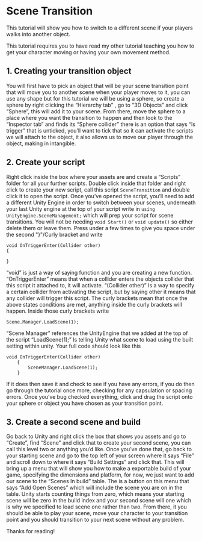 # Scene Transition

This tutorial will show you how to switch to a different scene if your players walks into another object.

This tutorial requires you to have read my other tutorial teaching you how to get your character moving or having your own movement method.

## 1. Creating your transition object

You will first have to pick an object that will be your scene transition point that will move you to another scene when your player moves to it, you can use any shape but for this tutorial we will be using a sphere, so create a sphere by right clicking the “Hierarchy tab” , go to “3D Objects” and click “Sphere”, this will add it to your scene.
From there, move the sphere to a place where you want the transition to happen and then look to the “Inspector tab” and finds its “Sphere collider” there is an option that says “Is trigger” that is unticked, you’ll want to tick that so it can activate the scripts we will attach to the object, it also allows us to move our player through the object, making in intangible.


## 2. Create your script

Right click inside the box where your assets are and create a “Scripts” folder for all your further scripts. Double click inside that folder and right click to create your new script, call this script `SceneTransition` and double click it to open the script.
Once you’ve opened the script, you’ll need to add a different Unity Engine in order to switch between your scenes, underneath your last Unity engine at the top of your script write in `using UnityEngine.SceneManagement;` which will prep your script for scene transitions.
You will not be needing `void Start()` or `void update()` so either delete them or leave them.
Press under a few times to give you space under the second "}"/Curly bracket and write 
```
void OnTriggerEnter(Collider other)
{

}
```
“void” is just a way of saying function and you are creating a new function.
“OnTriggerEnter” means that when a collider enters the objects collider that this script it attached to, it will activate.
“(Collider other)” Is a way to specify a certain collider from activating the script, but by saying other it means that any collider will trigger this script.
The curly brackets mean that once the above states conditions are met, anything inside the curly brackets will happen.
Inside those curly brackets write
```
Scene.Manager.LoadScene(1);
```
“Scene.Manager” references the UnityEngine that we added at the top of the script
“LoadScene(1);” Is telling Unity what scene to load using the built setting within unity.
Your full code should look like this
```
void OnTriggerEnter(Collider other)
    {
        SceneManager.LoadScene(1);
    }
```
If it does then save it and check to see if you have any errors, if you do then go through the tutorial once more, checking for any capsulation or spacing errors.
Once you’ve bug checked everything, click and drag the script onto your sphere or object you have chosen as your transition point.


## 3. Create a second scene and build

Go back to Unity and right click the box that shows you assets and go to “Create”, find “Scene” and click that to create your second scene, you can call this level two or anything you’d like.
Once you’ve done that, go back to your starting scene and go to the top left of your screen where it says “File” and scroll down to where it says “Build Settings” and click that.
This will bring up a menu that will show you how to make a exportable build of your game, specifying the dimensions and platform, for now, we just want to add our scene to the “Scenes In build” table.
The is a button on this menu that says “Add Open Scenes” which will include the scene you are on in the table. 
Unity starts counting things from zero, which means your starting scene will be zero in the build index and your second scene will one which is why we specified to load scene one rather than two.
From there, it you should be able to play your scene, move your character to your transition point and you should transition to your next scene without any problem.

Thanks for reading!

